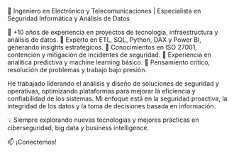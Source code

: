 🚀 Ingeniero en Electrónico y Telecomunicaciones | Especialista en Seguridad Informática y Análisis de Datos

🔹 +10 años de experiencia en proyectos de tecnología, infraestructura y análisis de datos.
🔹 Experto en ETL, SQL, Python, DAX y Power BI, generando insights estratégicos.
🔹 Conocimientos en ISO 27001, contención y mitigación de incidentes de seguridad.
🔹 Experiencia en analítica predictiva y machine learning básico.
🔹 Pensamiento crítico, resolución de problemas y trabajo bajo presión.

He trabajado liderando el análisis y diseño de soluciones de seguridad y operativas, optimizando plataformas para mejorar la eficiencia y confiabilidad de los sistemas. Mi enfoque está en la seguridad proactiva, la integridad de los datos y la toma de decisiones basada en información.

💡 Siempre explorando nuevas tecnologías y mejores prácticas en ciberseguridad, big data y business intelligence.

📫 ¡Conectemos!
